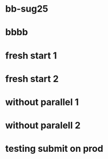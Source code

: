 # bb-sug25

# bbbb

# fresh start 1

# fresh start 2

# without parallel 1

# without paralell 2

# testing submit on prod